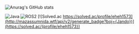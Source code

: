 ![Anurag's GitHub stats](https://github-readme-stats.vercel.app/api?username=P-YongJun&show_icons=true&theme=radical)

![Java](https://img.shields.io/badge/-Java-F05032?style=for-the-badge&logo-html5&logoColor=ffffff)
![ROS2](https://img.shields.io/badge/-ROS2-F05032?style=for-the-badge&logo-html5&logoColor=ffffff)
[![Solved.ac
https://solved.ac/profile/eheh1573](http://mazassumnida.wtf/api/v2/generate_badge?boj={Jando})](https://solved.ac/{profile/eheh1573})
